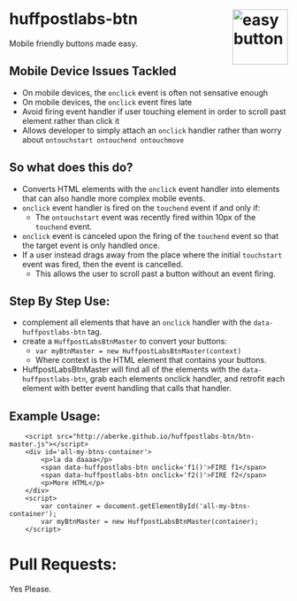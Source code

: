 <img width='100px' src="https://lh6.ggpht.com/A-yid4qbc4wci0KS4jls8roFYv3lMkFXYlisLryRxHBzEIwmadqX3Lc6OZNocQkBXB0=w300"
 alt="easy button" align="right" />
huffpostlabs-btn
================

Mobile friendly buttons made easy.

Mobile Device Issues Tackled
---
- On mobile devices, the ```onclick``` event is often not sensative enough
- On mobile devices, the ```onclick``` event fires late
- Avoid firing event handler if user touching element in order to scroll past element rather than click it
- Allows developer to simply attach an ```onclick``` handler rather than worry about ```ontouchstart ontouchend ontouchmove```

So what does this do?
---
- Converts HTML elements with the ```onclick``` event handler into elements that can also handle more complex mobile events.
- ```onclick``` event handler is fired on the ```touchend``` event if and only if:
	- The ```ontouchstart``` event was recently fired within 10px of the ```touchend``` event.
- ```onclick``` event is canceled upon the firing of the ```touchend``` event so that the target event is only handled once.
- If a user instead drags away from the place where the initial ```touchstart``` event was fired, then the event is cancelled.
	- This allows the user to scroll past a button without an event firing.

Step By Step Use:
---
- complement all elements that have an ```onclick``` handler with the ```data-huffpostlabs-btn``` tag.
- create a ```HuffpostLabsBtnMaster``` to convert your buttons: 
	- ```var myBtnMaster = new HuffpostLabsBtnMaster(context)``` 
	- Where context is the HTML element that contains your buttons.
- HuffpostLabsBtnMaster will find all of the elements with the ```data-huffpostlabs-btn```, grab each elements onclick handler, and retrofit each element with better event handling that calls that handler.

Example Usage:
---
```
	<script src="http://aberke.github.io/huffpostlabs-btn/btn-master.js"></script>
	<div id='all-my-btns-container'>
		<p>la da daaaa</p>
		<span data-huffpostlabs-btn onclick='f1()'>FIRE f1</span>
		<span data-huffpostlabs-btn onclick='f2()'>FIRE f2</span>
		<p>More HTML</p>
	</div>
	<script>
		var container = document.getElementById('all-my-btns-container');
		var myBtnMaster = new HuffpostLabsBtnMaster(container);
	</script>
```


Pull Requests:
===
Yes Please.


